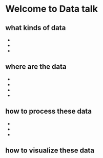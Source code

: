 # Welcome to Data talk

## what kinds of data 
* 
*  
*  
## where are the data
* 
* 
* 
* 
## how to process these data
* 
* 
* 
## how to visualize these data
